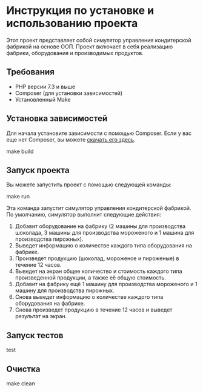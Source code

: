 # Инструкция по установке и использованию проекта

Этот проект представляет собой симулятор управления кондитерской фабрикой на основе ООП. Проект включает в себя реализацию фабрики, оборудования и производимых продуктов.

## Требования

- PHP версии 7.3 и выше
- Composer (для установки зависимостей)
- Установленный Make

## Установка зависимостей

Для начала установите зависимости с помощью Composer. Если у вас еще нет Composer, вы можете [скачать его здесь](https://getcomposer.org/download/).

make build


## Запуск проекта
Вы можете запустить проект с помощью следующей команды:

make run

Эта команда запустит симулятор управления кондитерской фабрикой. По умолчанию, симулятор выполнит следующие действия:

1. Добавит оборудование на фабрику (2 машины для производства шоколада, 3 машины для производства мороженого и 1 машина для производства пирожных).
2. Выведет информацию о количестве каждого типа оборудования на фабрике.
3. Произведет продукцию (шоколад, мороженое и пироженые) в течение 12 часов.
4. Выведет на экран общее количество и стоимость каждого типа произведенной продукции, а также её общую стоимость.
5. Добавит на фабрику ещё 1 машину для производства мороженого и 1 машину для производства пирожных.
6. Снова выведет информацию о количестве каждого типа оборудования на фабрике.
7. Снова произведет продукцию в течение 12 часов и выведет результат на экран.

## Запуск тестов
test
## Очистка
make clean

